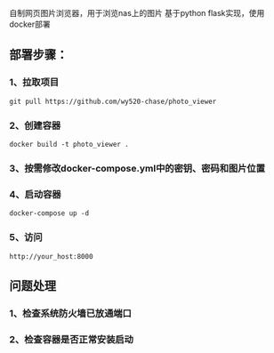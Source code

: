 自制网页图片浏览器，用于浏览nas上的图片 基于python flask实现，使用docker部署

## 部署步骤：
### 1、拉取项目

`git pull https://github.com/wy520-chase/photo_viewer`

### 2、创建容器

`docker build -t photo_viewer .`

### 3、按需修改docker-compose.yml中的密钥、密码和图片位置

### 4、启动容器

`docker-compose up -d`

### 5、访问

`http://your_host:8000`

## 问题处理
### 1、检查系统防火墙已放通端口
### 2、检查容器是否正常安装启动
